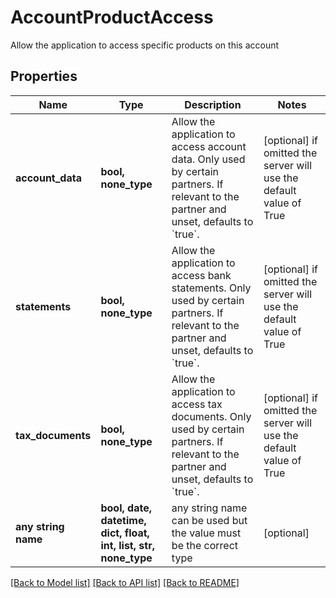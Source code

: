 # AccountProductAccess

Allow the application to access specific products on this account

## Properties
Name | Type | Description | Notes
------------ | ------------- | ------------- | -------------
**account_data** | **bool, none_type** | Allow the application to access account data. Only used by certain partners. If relevant to the partner and unset, defaults to &#x60;true&#x60;. | [optional]  if omitted the server will use the default value of True
**statements** | **bool, none_type** | Allow the application to access bank statements. Only used by certain partners. If relevant to the partner and unset, defaults to &#x60;true&#x60;. | [optional]  if omitted the server will use the default value of True
**tax_documents** | **bool, none_type** | Allow the application to access tax documents. Only used by certain partners. If relevant to the partner and unset, defaults to &#x60;true&#x60;. | [optional]  if omitted the server will use the default value of True
**any string name** | **bool, date, datetime, dict, float, int, list, str, none_type** | any string name can be used but the value must be the correct type | [optional]

[[Back to Model list]](../README.md#documentation-for-models) [[Back to API list]](../README.md#documentation-for-api-endpoints) [[Back to README]](../README.md)


